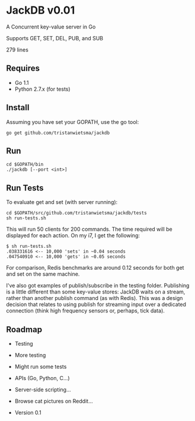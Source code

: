 JackDB v0.01
============

A Concurrent key-value server in Go

Supports GET, SET, DEL, PUB, and SUB

279 lines

Requires
--------

* Go 1.1
* Python 2.7.x (for tests)

Install
-------

Assuming you have set your GOPATH, use the go tool:

    go get github.com/tristanwietsma/jackdb

Run
---

    cd $GOPATH/bin
    ./jackdb [--port <int>]

Run Tests
---------

To evaluate get and set (with server running):

    cd $GOPATH/src/github.com/tristanwietsma/jackdb/tests
    sh run-tests.sh

This will run 50 clients for 200 commands. The time required will be displayed for each action. On my i7, I get the following:

    $ sh run-tests.sh 
    .038331616 <-- 10,000 'sets' in ~0.04 seconds
    .047540910 <-- 10,000 'gets' in ~0.05 seconds

For comparison, Redis benchmarks are around 0.12 seconds for both get and set on the same machine.

I've also got examples of publish/subscribe in the testing folder. Publishing is a little different than some key-value stores: JackDB waits on a stream, rather than another publish command (as with Redis). This was a design decision that relates to using publish for streaming input over a dedicated connection (think high frequency sensors or, perhaps, tick data).

Roadmap
-------

* Testing

* More testing

* Might run some tests

* APIs (Go, Python, C...)

* Server-side scripting...

* Browse cat pictures on Reddit...

* Version 0.1
